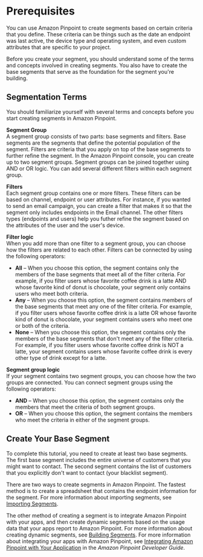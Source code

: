 # Prerequisites<a name="tutorials-create-a-segment-prerequisites"></a>

You can use Amazon Pinpoint to create segments based on certain criteria that you define\. These criteria can be things such as the date an endpoint was last active, the device type and operating system, and even custom attributes that are specific to your project\.

Before you create your segment, you should understand some of the terms and concepts involved in creating segments\. You also have to create the base segments that serve as the foundation for the segment you're building\.

## Segmentation Terms<a name="tutorials-create-a-segment-prerequisites-terms"></a>

You should familiarize yourself with several terms and concepts before you start creating segments in Amazon Pinpoint\.

**Segment Group**  
A segment group consists of two parts: base segments and filters\. Base segments are the segments that define the potential population of the segment\. Filters are criteria that you apply on top of the base segments to further refine the segment\. In the Amazon Pinpoint console, you can create up to two segment groups\. Segment groups can be joined together using AND or OR logic\. You can add several different filters within each segment group\.

**Filters**  
Each segment group contains one or more filters\. These filters can be based on channel, endpoint or user attributes\. For instance, if you wanted to send an email campaign, you can create a filter that makes it so that the segment only includes endpoints in the Email channel\. The other filters types \(endpoints and users\) help you futher refine the segment based on the attributes of the user and the user's device\.

**Filter logic**  
When you add more than one filter to a segment group, you can choose how the filters are related to each other\. Filters can be connected by using the following operators:  
+ **All** – When you choose this option, the segment contains only the members of the base segments that meet all of the filter criteria\. For example, if you filter users whose favorite coffee drink is a latte AND whose favorite kind of donut is chocolate, your segment only contains users who meet both criteria\.
+ **Any** – When you choose this option, the segment contains members of the base segments that meet any one of the filter criteria\. For example, if you filter users whose favorite coffee drink is a latte OR whose favorite kind of donut is chocolate, your segment contains users who meet one or both of the criteria\.
+ **None** – When you choose this option, the segment contains only the members of the base segments that don't meet any of the filter criteria\. For example, if you filter users whose favorite coffee drink is NOT a latte, your segment contains users whose favorite coffee drink is every other type of drink except for a latte\.

**Segment group logic**  
If your segment contains two segment groups, you can choose how the two groups are connected\. You can connect segment groups using the following operators:  
+ **AND** – When you choose this option, the segment contains only the members that meet the criteria of both segment groups\.
+ **OR** – When you choose this option, the segment contains the members who meet the criteria in either of the segment groups\.

## Create Your Base Segment<a name="tutorials-create-a-segment-prerequisites-base-segments"></a>

To complete this tutorial, you need to create at least two base segments\. The first base segment includes the entire universe of customers that you might want to contact\. The second segment contains the list of customers that you explicitly don't want to contact \(your blacklist segment\)\.

There are two ways to create segments in Amazon Pinpoint\. The fastest method is to create a spreadsheet that contains the endpoint information for the segment\. For more information about importing segments, see [Importing Segments](segments-importing.md)\.

The other method of creating a segment is to integrate Amazon Pinpoint with your apps, and then create dynamic segments based on the usage data that your apps report to Amazon Pinpoint\. For more information about creating dynamic segments, see [Building Segments](segments-building.md)\. For more information about integrating your apps with Amazon Pinpoint, see [Integrating Amazon Pinpoint with Your Application](https://docs.aws.amazon.com/pinpoint/latest/developerguide/integrate.html) in the *Amazon Pinpoint Developer Guide*\.
